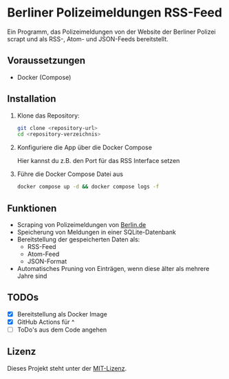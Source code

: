 # Berliner Polizeimeldungen RSS-Feed

Ein Programm, das Polizeimeldungen von der Website der Berliner Polizei scrapt und als RSS-, Atom- und JSON-Feeds bereitstellt.

## Voraussetzungen

- Docker (Compose)

## Installation

1. Klone das Repository:
   ```bash
   git clone <repository-url>
   cd <repository-verzeichnis>
   ```

2. Konfiguriere die App über die Docker Compose

    Hier kannst du z.B. den Port für das RSS Interface setzen

3. Führe die Docker Compose Datei aus

    ```bash
   docker compose up -d && docker compose logs -f
    ```

## Funktionen

- Scraping von Polizeimeldungen von [Berlin.de](https://www.berlin.de/polizei/polizeimeldungen/)
- Speicherung von Meldungen in einer SQLite-Datenbank
- Bereitstellung der gespeicherten Daten als:
    - RSS-Feed
    - Atom-Feed
    - JSON-Format
- Automatisches Pruning von Einträgen, wenn diese älter als mehrere Jahre sind

## TODOs

- [x] Bereitstellung als Docker Image
- [x] GitHub Actions für ^
- [ ] ToDo's aus dem Code angehen

## Lizenz

Dieses Projekt steht unter der [MIT-Lizenz](LICENSE).
